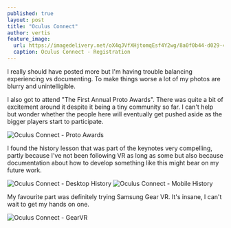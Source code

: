 ```yaml
---
published: true
layout: post
title: "Oculus Connect"
author: vertis
feature_image:
  url: https://imagedelivery.net/oX4qJVfXHjtomqEsf4Y2wg/8a0f0b44-d029-45c5-c9c5-8430fc13af00/w=800
  caption: Oculus Connect - Registration
---
```

I really should have posted more but I'm having trouble balancing experiencing vs documenting. To make things worse a lot of my photos are blurry and unintelligible.

I also got to attend "The First Annual Proto Awards". There was quite a bit of excitement around it despite it being a tiny community so far. I can't help but wonder whether the people here will eventually get pushed aside as the bigger players start to participate.

![Oculus Connect - Proto Awards](https://imagedelivery.net/oX4qJVfXHjtomqEsf4Y2wg/2b82c283-560a-491e-4f19-4790a5f4a700/w=800)

I found the history lesson that was part of the keynotes very compelling, partly because I've not been following VR as long as some but also because documentation about how to develop something like this might bear on my future work.

![Oculus Connect - Desktop History](https://imagedelivery.net/oX4qJVfXHjtomqEsf4Y2wg/75058ed7-f36b-4a25-454c-8688138c4000/w=800)
![Oculus Connect - Mobile History](https://imagedelivery.net/oX4qJVfXHjtomqEsf4Y2wg/a47d460d-006a-496d-35aa-04b68becf200/w=800)

My favourite part was definitely trying Samsung Gear VR. It's insane, I can't wait to get my hands on one.

![Oculus Connect - GearVR](https://imagedelivery.net/oX4qJVfXHjtomqEsf4Y2wg/a80f675f-4dbf-4300-4206-78897a0c9100/w=800)
